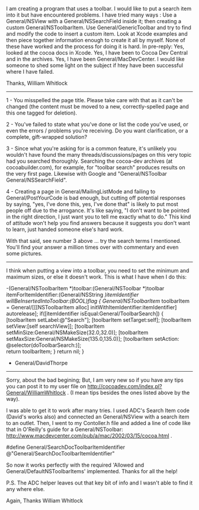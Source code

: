 

I am creating a program that uses a toolbar. I would like to put a search item into it but have encountered problems. I have tried many ways : Use a General/NSView with a General/NSSearchField inside it; then creating a custom General/NSToolbarItem. Use General/GenericToolbar and try to find and modify the code to insert a custom item. Look at Xcode examples and then piece together information enough to create it all by myself. None of these have worked and the process for doing it is hard. In pre-reply: Yes, looked at the cocoa docs in Xcode. Yes, I have been to Cocoa Dev Central and in the archives. Yes, I have been General/MacDevCenter. I would like someone to shed some light on the subject if htey have been successful where I have failed.
 
Thanks, 
William Whitlock

----

1 - You misspelled the page title. Please take care with that as it can't be changed (the content must be moved to a new, correctly-spelled page and this one tagged for deletion).

2 - You've failed to state what you've done or list the code you've used, or even the errors / problems you're receiving. Do you want clarification, or a complete, gift-wrapped solution?

3 - Since what you're asking for is a common feature, it's unlikely you wouldn't have found the many threads/discussions/pages on this very topic had you searched thoroughly. Searching the cocoa-dev archives (at cocoabuilder.com), for example, for "toolbar search" produces results on the very first page. Likewise with Google and "General/NSToolbar General/NSSearchField".

4 - Creating a page in General/MailingListMode and failing to General/PostYourCode is bad enough, but cutting off potential responses by saying, "yes, I've done this, yes, I've done that" is likely to put most people off due to the arrogance. It's like saying, "I don't want to be pointed in the right direction, I just want you to tell me exactly what to do." This kind of attitude won't help you find answers because it suggests you don't want to learn, just handed someone else's hard work.

With that said, see number 3 above ... try the search terms I mentioned. You'll find your answer a million times over with commentary and even some pictures.

----

I think when putting a view into a toolbar, you need to set the minimum and maximum sizes, or else it doesn't work. This is what I have when I do this:

    

-(General/NSToolbarItem *)toolbar:(General/NSToolbar *)toolbar itemForItemIdentifier:(General/NSString *)itemIdentifier willBeInsertedIntoToolbar:(BOOL)flag {
  General/NSToolbarItem* toolbarItem = General/[[[NSToolbarItem alloc] initWithItemIdentifier:itemIdentifier] autorelease];
  if([itemIdentifier isEqual:General/ToolbarSearch]) {
    [toolbarItem setLabel:@"Search"];
    [toolbarItem setTarget:self];
    [toolbarItem setView:[self searchView]];
    [toolbarItem setMinSize:General/NSMakeSize(32.0,32.0)];
    [toolbarItem setMaxSize:General/NSMakeSize(135.0,135.0)];
    [toolbarItem setAction: @selector(doToolbarSearch:)];        
    return toolbarItem;
  }
  return nil;
}


- General/DavidThorpe

----

Sorry, about the bad begining; But, I am very new so if you have any tips you can post it to my user file on http://cocoadev.com/index.pl?General/WilliamWhitlock . (I mean tips besides the ones listed above by the way).

I was able to get it to work after many tries. I used ADC's Search Item code (David's works also) and connected an General/NSView with a search item to an outlet. Then, I went to my Contoller.h file and added a line of code like that in O'Reilly's guide for a General/NSToolbar: http://www.macdevcenter.com/pub/a/mac/2002/03/15/cocoa.html .

    

#define General/SearchDocToolbarItemIdentifier @"General/SearchDocToolbarItemIdentifier"



So now it works perfectly with the required 'Allowed and General/DefaultNSToolbarItems' implemented. Thanks for all the help!

P.S. The ADC helper leaves out that key bit of info and I wasn't able to find it any where else.

Again, Thanks
William Whitlock